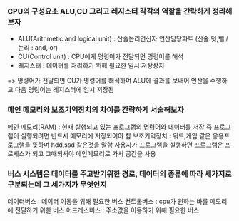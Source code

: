 ### CPU의 구성요소 ALU,CU 그리고 레지스터 각각의 역할을 간략하게 정리해보자

- ALU(Arithmetic and logical unit) : 산술논리연산자 연산담당파트 (산술:덧,뺄 / 논리 : and, or)
- CU(Control unit) : CPU에게 명령어가 전달되면 명령어를 해석
- 레지스터 : 데이터를 처리하기 위해 필요한 임시 저장장치

=> 명령어가 전달되면 CU가 명령어를 해석하며 ALU에 결과를 보내어 연산을 수행하고 다음 명렁어는 레지스터에 임시 저장됨

### 메인 메모리와 보조기억장치의 차이를 간략하게 서술해보자

메인 메모리(RAM) : 현재 실행되고 있는 프로그램의 명령어와 데이터를 저장 즉 프로그램이 실행되려면 반드시 메모리에 저장되어야 함
보조기억장치 : 워드,게임 같은 응용프로그램을 뜻하며 hdd,ssd 같은것을 말함 사용자가 프로그램을 실행하면 프로그램은 프로세스가 되고 그때되서야 메인메모리로 가서 공간을 사용

### 버스 시스템은 데이터를 주고받기위한 경로, 데이터의 종류에 따라 세가지로 구분되는데 그 세가지가 무엇인지

데이터버스 : 데이터 이동을 위해 필요한 버스
컨트롤버스 : cpu가 원하는 바를 메모리에 전달하기 위한 버스
어드레스버스 : 주소값을 이동하기 위해 필요한 버스
